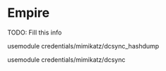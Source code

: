 # Empire

TODO: Fill this info

usemodule credentials/mimikatz/dcsync_hashdump

usemodule credentials/mimikatz/dcsync